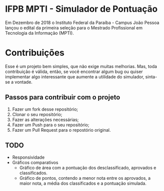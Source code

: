 # IFPB MPTI - Simulador de Pontuação

Em Dezembro de 2018 o Instituto Federal da Paraíba - Campus João Pessoa lançou o edital da primeira seleção para o Mestrado Profissional em Tecnologia da Informação (MPTI).



# Contribuições

Esse é um projeto bem simples, que não exige muitas melhorias. Mas, toda contribuição é válida, então, se você encontrar algum bug ou quiser implementar algo interessante que aumente a utilidade do simulador, sinta-se a vontade.

## Passos para contribuir com o projeto

1. Fazer um fork desse repositório;
2. Clonar o seu repositório;
3. Fazer as alterações necessárias;
4. Fazer um Push para o seu repositório;
5. Fazer um Pull Request para o repostório original.

## TODO
- Responsividade
- Gráficos comparativos
    - Gráfico de área com a pontuação dos desclassificado, aprovados e classificados.
    - Gráfico de pontos, contendo a menor nota entre os aprovados, a maior nota, a média dos classificados e a pontuação simulada.